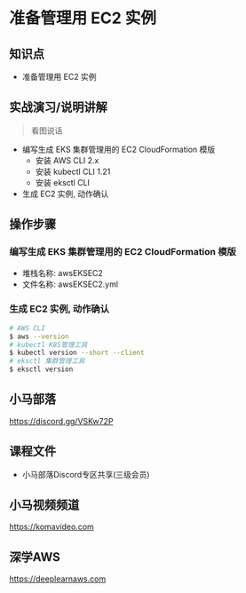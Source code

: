 准备管理用 EC2 实例
==================

## 知识点

* 准备管理用 EC2 实例

## 实战演习/说明讲解

>看图说话

+ 编写生成 EKS 集群管理用的 EC2 CloudFormation 模版
  - 安装 AWS CLI 2.x
  - 安装 kubectl CLI 1.21
  - 安装 eksctl CLI 
+ 生成 EC2 实例, 动作确认

## 操作步骤

### 编写生成 EKS 集群管理用的 EC2 CloudFormation 模版

+ 堆栈名称: awsEKSEC2
+ 文件名称: awsEKSEC2.yml

### 生成 EC2 实例, 动作确认

```bash
# AWS CLI
$ aws --version
# kubectl K8S管理工具
$ kubectl version --short --client
# eksctl 集群管理工具
$ eksctl version
```

## 小马部落

https://discord.gg/VSKw72P

## 课程文件

+ 小马部落Discord专区共享(三级会员)

## 小马视频频道

https://komavideo.com

## 深学AWS

https://deeplearnaws.com
